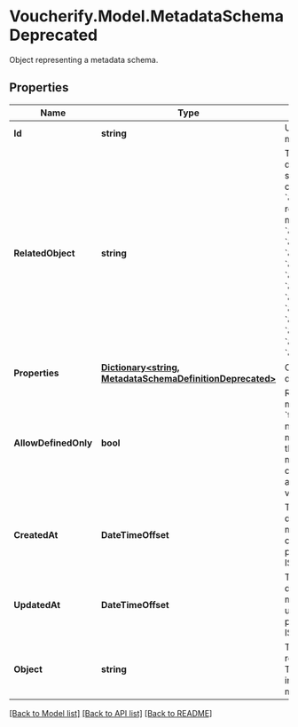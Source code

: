 # Voucherify.Model.MetadataSchemaDeprecated
Object representing a metadata schema.

## Properties

Name | Type | Description | Notes
------------ | ------------- | ------------- | -------------
**Id** | **string** | Unique identifier of the metadata schema. | [optional] 
**RelatedObject** | **string** | The resource type. You can define custom metadata schemas, which have a custom &#x60;\&quot;related_object\&quot;&#x60; resource type. The standard metadata schemas are: &#x60;\&quot;campaign\&quot;&#x60;, &#x60;\&quot;customer\&quot;&#x60;, &#x60;\&quot;earning_rule\&quot;&#x60;, &#x60;\&quot;loyalty_tier\&quot;&#x60;, &#x60;\&quot;order\&quot;&#x60;, &#x60;\&quot;order_item\&quot;&#x60;, &#x60;\&quot;product\&quot;&#x60;, &#x60;\&quot;promotion_tier\&quot;&#x60;, &#x60;\&quot;publication\&quot;&#x60;, &#x60;\&quot;redemption\&quot;&#x60;, &#x60;\&quot;reward\&quot;&#x60;, &#x60;\&quot;voucher\&quot;&#x60;. | [optional] 
**Properties** | [**Dictionary&lt;string, MetadataSchemaDefinitionDeprecated&gt;**](MetadataSchemaDefinitionDeprecated.md) | Contains metadata definitions. | [optional] 
**AllowDefinedOnly** | **bool** | Restricts the creation of metadata fields when set to &#x60;true&#x60;. It indicates whether or not you can create new metadata definitions, e.g. in the campaign or publication manager. If set to &#x60;true&#x60;, then only the defined fields are available for assigning values. | [optional] 
**CreatedAt** | **DateTimeOffset** | Timestamp representing the date and time when the metadata schema was created. The value for this parameter is shown in the ISO 8601 format. | [optional] 
**UpdatedAt** | **DateTimeOffset** | Timestamp representing the date and time when the metadata schema was updated. The value for this parameter is shown in the ISO 8601 format. | [optional] 
**Object** | **string** | The type of the object represented by the JSON. This object stores information about the metadata schema. | [optional] [default to "metadata_schema"]

[[Back to Model list]](../../README.md#documentation-for-models) [[Back to API list]](../../README.md#documentation-for-api-endpoints) [[Back to README]](../../README.md)


